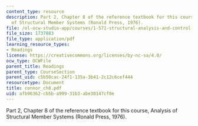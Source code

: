 ```yaml
---
content_type: resource
description: Part 2, Chapter 8 of the reference textbook for this course, Analysis
  of Structural Member Systems (Ronald Press, 1976).
file: /ol-ocw-studio-app/courses/1-571-structural-analysis-and-control-spring-2004/afb96362cb5ba99931b3abe30147cf0e_connor_ch8.pdf
file_size: 1737883
file_type: application/pdf
learning_resource_types:
- Readings
license: https://creativecommons.org/licenses/by-nc-sa/4.0/
ocw_type: OCWFile
parent_title: Readings
parent_type: CourseSection
parent_uid: c5b50cac-24f1-135a-3b41-2c12c6cef444
resourcetype: Document
title: connor_ch8.pdf
uid: afb96362-cb5b-a999-31b3-abe30147cf0e
---
```

Part 2, Chapter 8 of the reference textbook for this course, Analysis of Structural Member Systems (Ronald Press, 1976).